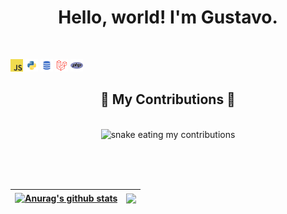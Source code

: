 <h1 align="center">Hello, world! I'm Gustavo.</h1>

<br />


<code><img height="20" alt="javascript" src="https://raw.githubusercontent.com/github/explore/80688e429a7d4ef2fca1e82350fe8e3517d3494d/topics/javascript/javascript.png"></code>
<code><img height="20" alt="python" src="https://raw.githubusercontent.com/github/explore/80688e429a7d4ef2fca1e82350fe8e3517d3494d/topics/python/python.png"></code>
<code><img height="20" alt="sql" src="https://raw.githubusercontent.com/github/explore/80688e429a7d4ef2fca1e82350fe8e3517d3494d/topics/sql/sql.png"></code>
<code><img height="20" alt="laravel" src="https://raw.githubusercontent.com/github/explore/5c058a388828bb5fde0bcafd4bc867b5bb3f26f3/topics/laravel/laravel.png"></code>
<code><img height="20" alt="php" src="https://raw.githubusercontent.com/github/explore/80688e429a7d4ef2fca1e82350fe8e3517d3494d/topics/php/php.png"></code>    

<div align="center">
  <h2>🐍 My Contributions 🐍</h2>
  <br>
  <img alt="snake eating my contributions" src="https://raw.githubusercontent.com/gusrapaiva/gusrapaiva/output/github-contribution-grid-snake.svg" />
  
  <br/><br/><br/>
</div>


| <a href="https://github.com/gusrapaiva/github-readme-stats"><img align="center" src="https://github-readme-stats.vercel.app/api?username=gusrapaiva&show_icons=true&include_all_commits=true&theme=buefy&hide_border=true" alt="Anurag's github stats" /></a> | <a href="https://github.com/gusrapaiva/github-readme-stats"><img align="center" src="https://github-readme-stats.vercel.app/api/top-langs/?username=gusrapaiva&layout=compact&theme=buefy&hide_border=true" /></a> |
| ------------- | ------------- |
